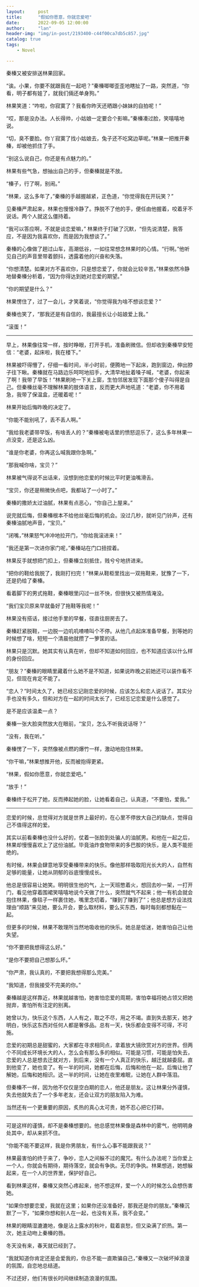 ```yaml
---
layout:     post
title:      "假如你愿意，你就恋爱吧"
date:       2022-09-05 12:00:00
author:     "lan"
header-img: "img/in-post/2193400-c44f00ca7db5c857.jpg"
catalog: true
tags:
    - Novel

---
```


秦榛又被安排送林果回家。

“诶。小果，你要不就跟我在一起吧？”秦榛唧唧歪歪地瞎扯了一路，突然道，“你看，明子都有娃了，就我们倆还单身狗。”

林果笑道：“咋啦，你寂寞了？我看你昨天还晒跟小妹妹的自拍呢！”

“哎，那是没办法。人长得帅，小姑娘一定要合个影嘛。”秦榛凑过脸，笑嘻嘻地说。

“切，臭不要脸。你丫寂寞了找小姑娘去，兔子还不吃窝边草呢。”林果一把推开秦榛，却被他抓住了手。

“别这么说自己，你还是有点魅力的。”

林果有些气急，想抽出自己的手，但秦榛就是不放。

“榛子，行了啊，别闹。”

“林果，这么多年了，”秦榛的手越握越紧，正色道，“你觉得我在开玩笑？”

见秦榛严肃起来，林果也慢慢冷静了。挣脱不了他的手，便任由他握着，咬着牙不说话。两个人就这么僵持着。

“我可以答应啊，不就是谈恋爱嘛，” 林果终于打破了沉默，“但先说清楚，我答应，不是因为我喜欢你，而是因为我想谈了。”

秦榛的心像做了趟过山车，高潮低谷，一如往常想念林果时的心情。“行啊。”他听见自己的声音里带着颤抖，透露着他的兴奋和失落。

“你想清楚。如果对方不喜欢你，只是想恋爱了，你就会比较辛苦。”林果依然冷静地替秦榛分析着，“因为你得达到她对恋爱的期望。”

“你的期望是什么？”

林果愣住了，过了一会儿，才笑着说，“你觉得我为啥不想谈恋爱？”

秦榛也笑了，“那我还是有自信的，我最擅长让小姑娘爱上我。”

“滚蛋！”

---

早上，林果像往常一样，按时睁眼，打开手机，准备刷微信。但却收到秦榛早安短信：“老婆，起床啦，我在楼下。”

林果被吓得懵了，仔细一看时间，半小时前，便腾地一下起床，跑到窗边，伸出脖子往下瞅。秦榛就在马路边乐呵呵地招手，大清早地扯着嗓子喊，“老婆，你起来了啊！我带了早饭！”林果刷地一下关上窗，生怕邻居发现下面那个傻子叫得是自己。但秦榛丝毫不理解林果的肢体语言，反而更大声地吼道：“老婆，你不用着急，我带了保温盒，还暖着呢！”

林果开始后悔昨晚的决定了。

“你能不能别吼了，丢不丢人啊。”

“我给我老婆带早饭，有啥丢人的？”秦榛被电话里的愤怒逗乐了，这么多年林果一点没变，还是这么凶。

“谁是你老婆，你再这么喊我跟你急啊。”

“那我喊你啥，宝贝？”

林果被气得说不出话来，没想到他恋爱的时候比平时更油嘴滑舌。

“宝贝，你还是稍微快点吧，我都站了一小时了。”

秦榛的撒娇太过油腻，林果有点恶心，“你自己上屋来。”

说完就后悔，但秦榛根本不给他丝毫后悔的机会。没过几秒，就听见门铃声，还有秦榛油腻地声音，“宝贝。”

“闭嘴，”林果怒气冲冲地拉开门，“你给我滚进来！”

“我还是第一次进你家门呢，”秦榛站在门口扭捏着。

林果反手就想把门扣上，但秦榛立刻抵住，贱兮兮地挤进来。

“把你的鞋给我脱了，我刚打扫完！”林果从鞋柜里找出一双拖鞋来，犹豫了一下，还是扔给了秦榛。

看着脚下的男式拖鞋，秦榛眼里闪过一丝不快，但很快又被热情淹没。

“我们宝贝原来早就备好了拖鞋等我呢！”

林果没有搭话，接过他手里的早餐，径直往厨房去了。

秦榛赶紧脱鞋，一边脱一边叽叽喳喳叫个不停。从他几点起床准备早餐，到等她的时候想了啥，短短一个清晨他就攒了一箩筐的话。

林果只是沉默。她其实有认真在听，但却不知道如何回应，也不知道应该以什么样的身份回应。

“朋友？”秦榛的眼睛里藏着什么她不是不知道，如果说昨晚之前她还可以装作看不见，但现在肯定不能了。

“恋人？”时间太久了，她已经忘记刚恋爱的时候，应该怎么和恋人说话了。其实分手也没有多久，但和对方在一起的时间太长了，已经忘记恋爱是什么感觉了。

是不是应该温柔一点？

秦榛一张大脸突然放大在眼前，“宝贝，怎么不听我说话呀？”

“没有，我在听。”

秦榛愣了一下，突然像被点燃的爆竹一样，激动地抱住林果。

“你干嘛，”林果想推开他，反而被抱得更紧。

“林果，假如你愿意，你就恋爱吧。”

“放手！”

秦榛终于松开了她，反而捧起她的脸，让她看着自己，认真道，“不要怕，爱我。”

---

恋爱的时候，总觉得对方就是世界上最好的，在心里不停放大自己的缺点，觉得自己不值得这样的爱。

其实以前看秦榛也没什么好的，仗着一张脸到处骗人的油腻男。和他在一起之后，林果却慢慢喜欢上了这份油腻。毕竟油炸食物带来的多巴胺的快乐，是人类不能拒绝的。

有时候，林果会肆意地享受秦榛带来的快乐。像他那样吸取阳光长大的人，自然有足够的能量，让她从阴郁的谷底慢慢成长。

他总是很容易让她笑。明明很生他的气，上一天班憋着火，想回去吵一架，一打开门，看见他穿着围裙笑嘻嘻地说今天做了什么，突然就气不起来；他一有机会就会抱住林果，像毯子一样裹住她，嘴里念叨着，“赚到了赚到了”；他总是想方设法找理由“顺路”来见她，要么开会，要么取材料，要么买东西，每时每刻都想黏在一起。

但更多的时候，林果不敢理所当然地吸收他的快乐。她总是低迷，她害怕自己让他失望。

“你不要把我想得这么好。”

“是你不要把自己想那么坏。”

“你严肃，我认真的，不要把我想得那么完美。”

“我知道，但我接受不完美的你。”

秦榛越是这样靠近，林果就越害怕，她害怕恋爱的周期，害怕幸福将她占领又把她抛弃，害怕所有注定的别离。

她曾以为，快乐这个东西，人人有之，取之不尽，用之不竭。直到失去那天，她才明白，快乐这东西对任何人都是奢侈品。总有一天，快乐都会变得不可得，不可施。

恋爱的初期总是甜蜜的，大家都在寻求相同点，拿着放大镜欣赏对方的世界。但两个不同成长环境长大的人，怎么会有那么多的相似。可能是习惯，可能是怕失去，恋爱的人总是想去迁就对方，到后来，没有一个人真正的快乐，越迁就越委屈。直到他变了，她也变了。有一半的时间，她都在后悔，后悔和他在一起，后悔让他了解她，后悔和她相识。这一半的时间，让她在夜里难眠，让她在人群中落泪。

但秦榛不一样，因为他不仅仅是空白期的恋人，他还是朋友。这让林果分外谨慎，失去他就失去了一个多年老友，还会让双方的朋友陷入为难。

当然还有一个更重要的原因，炙热的真心太可贵，她不忍心把它打碎。

----

可是这样的谨慎，却不是秦榛想要的。他总感觉林果像是森林中的雾气，他明明身处其中，却从来抓不住。

“你能不能不要这样，我是你男朋友，有什么心事不能跟我说？”

林果最害怕的终于来了，争吵，恋人之间躲不过的魔咒。有什么办法呢？当你爱上一个人，你就会有期待，期待落空，就会有争执。无尽的争执。林果想逃，她想躲起来，在一个人的世界里，保护好自己。

看到林果这样，秦榛又突然心疼起来，他不想这样，爱一个人的时候怎么会想伤害她。

“如果你想要恋爱，我就在这里；如果你还没准备好，那我还是你的朋友。”秦榛沉默了一下，“如果你想和别人在一起，也没有关系，我不会变。”

林果的眼睛湿漉漉地，像是沾上露水的秋叶，载着哀愁，但又染满了炽热。第一次，她主动吻上秦榛的唇。

冬天没有来，春天就已经到了。

“我就知道你肯定还是会爱我的，你总不能一直欺骗自己，”秦榛又一次破坏掉浪漫的氛围，自恋地总结道。

不过还好，他们有很长时间继续制造浪漫的氛围。

